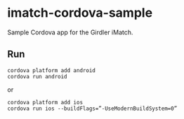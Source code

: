 # imatch-cordova-sample
Sample Cordova app for the Girdler iMatch.

## Run
```
cordova platform add android
cordova run android
```
or
```
cordova platform add ios
cordova run ios --buildFlags=”-UseModernBuildSystem=0”
```
